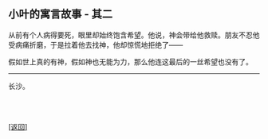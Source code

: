 ## 小叶的寓言故事 - 其二

从前有个人病得要死，眼里却始终饱含希望。他说，神会带给他救赎。朋友不忍他受病痛折磨，于是拉着他去找神，他却惊慌地拒绝了——

假如世上真的有神，假如神也无能为力，那么他连这最后的一丝希望也没有了。

------

长沙。

<br>

<br>

[[返回]](../../../sites/proses/历史文件.md)
